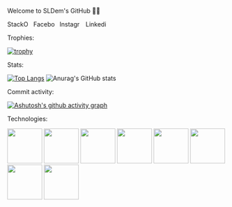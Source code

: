 Welcome to SLDem's GitHub 👨‍💻

<p style="display: flex; gap: 10px;">
  <a href="https://stackoverflow.com/users/14535309/sldem">
    <img src="https://img.shields.io/badge/StackOverflow-orange" alt="StackOverflow" width="50" height="17">
  </a>
  
  <a href="https://www.facebook.com/slavko.dem/">
    <img src="https://img.shields.io/badge/Facebook-blue" alt="Facebook" width="50" height="17">
  </a>

  <a href="https://www.instagram.com/yaroslav8342/">
    <img src="https://img.shields.io/badge/Instagram-ee76f2" alt="Instagram" width="50" height="17">
  </a>

  <a href="https://www.linkedin.com/in/yaroslav-demtsiukh/">
    <img src="https://img.shields.io/badge/Linkedin-20abc6" alt="Linkedin" width="50" height="17">
  </a>
  
</p>


Trophies:

[![trophy](https://github-profile-trophy.vercel.app/?username=SLDem&theme=onedark)](https://github.com/SLDem/github-profile-trophy)

Stats:

[![Top Langs](https://github-readme-stats.vercel.app/api/top-langs/?username=SLDem)](https://github.com/anuraghazra/github-readme-stats)   ![Anurag's GitHub stats](https://github-readme-stats.vercel.app/api?username=SLDem&show_icons=true&theme=blue-green) 

Commit activity:

[![Ashutosh's github activity graph](https://github-readme-activity-graph.vercel.app/graph?username=SLDem&theme=github-compact)](https://github.com/ashutosh00710/github-readme-activity-graph)

Technologies:

<img height=80 width=80 src="https://cdn.jsdelivr.net/gh/devicons/devicon@latest/icons/python/python-original-wordmark.svg" />   <img height=80 width=80 
src="https://cdn.jsdelivr.net/gh/devicons/devicon@latest/icons/postgresql/postgresql-original-wordmark.svg" />   <img height=80 width=80 src="https://cdn.jsdelivr.net/gh/devicons/devicon@latest/icons/mongodb/mongodb-original-wordmark.svg" />   <img height=80 width=80 src="https://cdn.jsdelivr.net/gh/devicons/devicon@latest/icons/kubernetes/kubernetes-original-wordmark.svg" />   <img height=80 width=80 
src="https://cdn.jsdelivr.net/gh/devicons/devicon@latest/icons/docker/docker-original-wordmark.svg" />   <img height=80 width=80 src="https://cdn.jsdelivr.net/gh/devicons/devicon@latest/icons/nginx/nginx-original.svg" /> 
<img height=80 width=80 src="https://cdn.jsdelivr.net/gh/devicons/devicon@latest/icons/django/django-plain-wordmark.svg" />   <img height=80 width=80 
src="https://cdn.jsdelivr.net/gh/devicons/devicon@latest/icons/flask/flask-original-wordmark.svg" />
